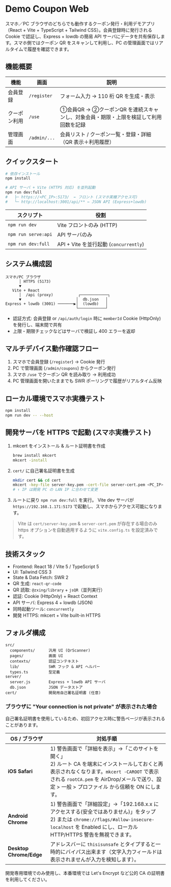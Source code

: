 # Demo Coupon Web

スマホ／PC ブラウザのどちらでも動作するクーポン発行・利用デモアプリ（React + Vite + TypeScript + Tailwind CSS）。会員登録時に発行される Cookie で認証し、Express + lowdb の簡易 API サーバにデータを共有保存します。スマホ側ではクーポン QR をスキャンして利用し、PC の管理画面ではリアルタイムで履歴を確認できます。

## 機能概要

| 機能 | 画面 | 説明 |
|------|------|------|
| 会員登録 | `/register` | フォーム入力 → 110 桁 QR を生成・表示 |
| クーポン利用 | `/use` | ①会員QR → ②クーポンQR を連続スキャンし、対象会員・期限・上限を検証して利用回数を記録 |
| 管理画面 | `/admin/...` | 会員リスト / クーポン一覧・登録・詳細（QR 表示＋利用履歴） |

## クイックスタート

```bash
# 依存インストール
npm install

# API サーバ + Vite (HTTPS 対応) を並列起動
npm run dev:full
#   ├─ https://<PC_IP>:5173/  ← フロント (スマホ実機アクセス可)
#   └─ http://localhost:3001/api/** ← JSON API (Express+lowdb)
```

| スクリプト | 役割 |
|------------|------|
| `npm run dev` | Vite フロントのみ (HTTP) |
| `npm run serve:api` | API サーバのみ |
| `npm run dev:full` | API + Vite を並行起動 (`concurrently`) |

## システム構成図

```
スマホ/PC ブラウザ
      │ HTTPS (5173)
      ▼
   Vite + React
      │  /api (proxy)           ┌────────────┐
      ▼                        │  db.json   │
Express + lowdb (3001) ───────▶│  (lowdb)   │
                               └────────────┘
```

* 認証方式: 会員登録 or `/api/auth/login` 時に `memberId` Cookie (HttpOnly) を発行し、端末間で共有
* 上限・期限チェックなどはサーバで検証し 400 エラーを返却

## マルチデバイス動作確認フロー
1. スマホで会員登録 (`/register`) → Cookie 発行
2. PC で管理画面 (`/admin/coupons`) からクーポン発行
3. スマホ `/use` でクーポン QR を読み取り → 利用成功
4. PC 管理画面を開いたままでも SWR ポーリングで履歴がリアルタイム反映

## ローカル環境でスマホ実機テスト

```bash
npm install
npm run dev -- --host
```

## 開発サーバを HTTPS で起動 (スマホ実機テスト)

1. mkcert をインストール & ルート証明書を作成
   ```bash
   brew install mkcert
   mkcert -install
   ```
2. `cert/` に自己署名証明書を生成
   ```bash
   mkdir cert && cd cert
   mkcert -key-file server-key.pem -cert-file server-cert.pem <PC_IP>
   # ↑ IP は開発 PC の LAN IP に合わせて変更
   ```
3. ルートに戻り `npm run dev:full` を実行。
   Vite dev サーバが `https://192.168.1.171:5173` で起動し、スマホからアクセス可能になります。

> Vite は `cert/server-key.pem` & `server-cert.pem` が存在する場合のみ https オプションを自動適用するように `vite.config.ts` を設定済みです。

## 技術スタック
* Frontend: React 18 / Vite 5 / TypeScript 5
* UI: Tailwind CSS 3
* State & Data Fetch: SWR 2
* QR 生成: `react-qr-code`
* QR 読取: `@zxing/library` + `jsQR`（並列実行）
* 認証: Cookie (HttpOnly) + React Context
* API サーバ: Express 4 + lowdb (JSON)
* 同時起動ツール: `concurrently`
* 開発 HTTPS: mkcert + Vite built-in HTTPS

## フォルダ構成
```
src/
  components/      汎用 UI (QrScanner)
  pages/           画面 UI
  contexts/        認証コンテキスト
  lib/             SWR フック & API ヘルパー
  types.ts         型定義
server/
  server.js        Express + lowdb API サーバ
  db.json          JSON データストア
cert/              開発用自己署名証明書 (任意)
```

### ブラウザに "Your connection is not private" が表示された場合

自己署名証明書を使用しているため、初回アクセス時に警告ページが表示されることがあります。

| OS / ブラウザ | 対処手順 |
|--------------|-----------|
| **iOS Safari** | 1) 警告画面で「詳細を表示」→「このサイトを開く」<br/>2) ルート CA を端末にインストールしておくと再表示されなくなります。`mkcert -CAROOT` で表示される `rootCA.pem` を AirDrop/メールで送り、設定 > 一般 > プロファイル から信頼を ON にします。 |
| **Android Chrome** | 1) 警告画面で「詳細設定」→「192.168.x.x にアクセスする(安全ではありません)」をタップ<br/>2) または `chrome://flags/#allow-insecure-localhost` を Enabled にし、ローカル HTTP/HTTPS 警告を無視できます。 |
| **Desktop Chrome/Edge** | アドレスバーに `thisisunsafe` とタイプすると一時的にバイパス出来ます（文字入力フィールドは表示されませんが入力を検知します）。 |

開発専用環境でのみ使用し、本番環境では Let's Encrypt など公的 CA の証明書を利用してください。